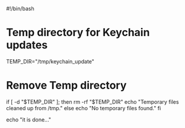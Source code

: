 #!/bin/bash

# Temp directory for Keychain updates
TEMP_DIR="/tmp/keychain_update"

# Remove Temp directory
if [ -d "$TEMP_DIR" ]; then
    rm -rf "$TEMP_DIR"
    echo "Temporary files cleaned up from /tmp."
else
    echo "No temporary files found."
fi

echo "it is done..."
